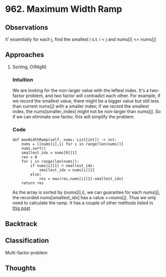 # 962. Maximum Width Ramp
## Observations
it' essentially for each j, find the smallest i s.t. i < j and nums[i] <= nums[j]
## Approaches
1. Sorting, O(NlgN)
    ### Intuition
    We are looking for the non-larger value with the leftest index. It's a two-factor problem, and two factor will contradict each other. For example, if we record the smallest value, there might be a bigger value but still less than current nums[j] with a smaller index; if we record the smallest index, the nums[smaller_index] might not be non-larger than nums[j]. So if we can eliminate one factor, this will simplify the problem.
    ### Code
    ```
    def maxWidthRamp(self, nums: List[int]) -> int:
        nums = [[nums[i],i] for i in range(len(nums))]
        nums.sort()
        smallest_idx = nums[0][1]
        res = 0
        for i in range(len(nums)):
            if nums[i][1] < smallest_idx:
                smallest_idx = nums[i][1]
            else:
                res = max(res,nums[i][1]-smallest_idx)
        return res
    ```
    As the array is sorted by (nums[i],i), we can guarantee for each nums[j], the recorded nums[smallest_idx] has a value <=nums[j]. Thus we only need to calculate the ramp.
It has a couple of other methods listed in [this post](https://leetcode.com/problems/maximum-width-ramp/discuss/265765/Detailed-Explaination-of-all-the-three-approaches)
## Backtrack
## Classification
Multi-factor problem
## Thoughts